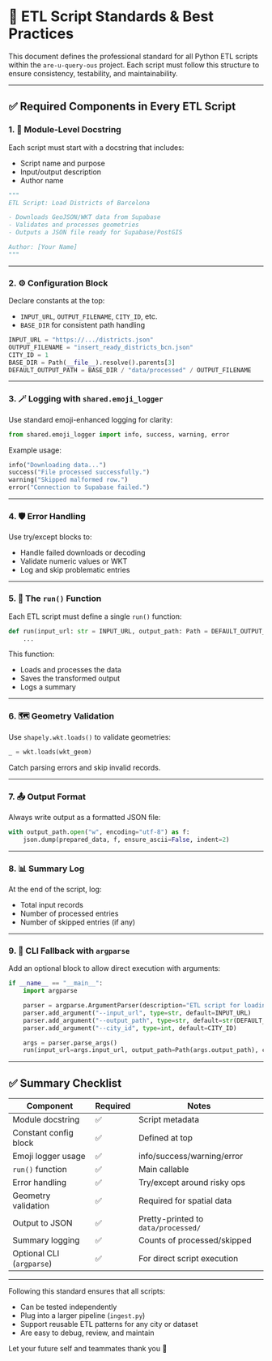 # 📄 ETL Script Standards & Best Practices

This document defines the professional standard for all Python ETL scripts within the `are-u-query-ous` project. Each script must follow this structure to ensure consistency, testability, and maintainability.

---

## ✅ Required Components in Every ETL Script

### 1. 🧾 Module-Level Docstring
Each script must start with a docstring that includes:
- Script name and purpose
- Input/output description
- Author name

```python
"""
ETL Script: Load Districts of Barcelona

- Downloads GeoJSON/WKT data from Supabase
- Validates and processes geometries
- Outputs a JSON file ready for Supabase/PostGIS

Author: [Your Name]
"""
```

---

### 2. ⚙️ Configuration Block
Declare constants at the top:
- `INPUT_URL`, `OUTPUT_FILENAME`, `CITY_ID`, etc.
- `BASE_DIR` for consistent path handling

```python
INPUT_URL = "https://.../districts.json"
OUTPUT_FILENAME = "insert_ready_districts_bcn.json"
CITY_ID = 1
BASE_DIR = Path(__file__).resolve().parents[3]
DEFAULT_OUTPUT_PATH = BASE_DIR / "data/processed" / OUTPUT_FILENAME
```

---

### 3. 🪄 Logging with `shared.emoji_logger`
Use standard emoji-enhanced logging for clarity:

```python
from shared.emoji_logger import info, success, warning, error
```

Example usage:
```python
info("Downloading data...")
success("File processed successfully.")
warning("Skipped malformed row.")
error("Connection to Supabase failed.")
```

---

### 4. 🛡️ Error Handling
Use try/except blocks to:
- Handle failed downloads or decoding
- Validate numeric values or WKT
- Log and skip problematic entries

---

### 5. 🧪 The `run()` Function
Each ETL script must define a single `run()` function:

```python
def run(input_url: str = INPUT_URL, output_path: Path = DEFAULT_OUTPUT_PATH, city_id: int = CITY_ID) -> None:
    ...
```

This function:
- Loads and processes the data
- Saves the transformed output
- Logs a summary

---

### 6. 🗺️ Geometry Validation
Use `shapely.wkt.loads()` to validate geometries:

```python
_ = wkt.loads(wkt_geom)
```

Catch parsing errors and skip invalid records.

---

### 7. 📤 Output Format
Always write output as a formatted JSON file:

```python
with output_path.open("w", encoding="utf-8") as f:
    json.dump(prepared_data, f, ensure_ascii=False, indent=2)
```

---

### 8. 📊 Summary Log
At the end of the script, log:
- Total input records
- Number of processed entries
- Number of skipped entries (if any)

---

### 9. 🧪 CLI Fallback with `argparse`
Add an optional block to allow direct execution with arguments:

```python
if __name__ == "__main__":
    import argparse

    parser = argparse.ArgumentParser(description="ETL script for loading ...")
    parser.add_argument("--input_url", type=str, default=INPUT_URL)
    parser.add_argument("--output_path", type=str, default=str(DEFAULT_OUTPUT_PATH))
    parser.add_argument("--city_id", type=int, default=CITY_ID)

    args = parser.parse_args()
    run(input_url=args.input_url, output_path=Path(args.output_path), city_id=args.city_id)
```

---

## ✅ Summary Checklist

| Component                  | Required | Notes                                  |
|---------------------------|----------|----------------------------------------|
| Module docstring          | ✅        | Script metadata                        |
| Constant config block     | ✅        | Defined at top                         |
| Emoji logger usage        | ✅        | info/success/warning/error             |
| `run()` function          | ✅        | Main callable                          |
| Error handling            | ✅        | Try/except around risky ops            |
| Geometry validation       | ✅        | Required for spatial data              |
| Output to JSON            | ✅        | Pretty-printed to `data/processed/`    |
| Summary logging           | ✅        | Counts of processed/skipped            |
| Optional CLI (`argparse`) | ✅        | For direct script execution            |

---

Following this standard ensures that all scripts:
- Can be tested independently
- Plug into a larger pipeline (`ingest.py`)
- Support reusable ETL patterns for any city or dataset
- Are easy to debug, review, and maintain

Let your future self and teammates thank you 🙌